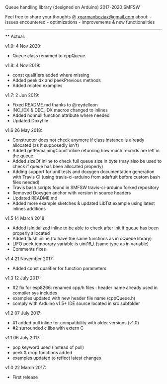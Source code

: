 Queue handling library (designed on Arduino)
2017-2020 SMFSW

Feel free to share your thoughts @ xgarmanboziax@gmail.com about:
	- issues encountered
	- optimizations
	- improvements & new functionalities

------------

** Actual:

v1.9:	4 Nov 2020:
- Queue class renamed to cppQueue

v1.8:	4 Nov 2019:
- const qualifiers added where missing
- Added peekIdx and peekPrevious methods
- Added related examples

v1.7:	2 Jun 2019:
- Fixed README.md thanks to @reydelleon
- INC_IDX & DEC_IDX macros changed to inlines
- Added nonnull function attribute where needed
- Updated Doxyfile

v1.6	26 May 2018:
- Constructor does not check anymore if class instance is already allocated (as it supposedly isn't)
- Added getRemainingCount inline returning how much records are left in the queue
- Added sizeOf inline to check full queue size in byte (may also be used to check if queue has been allocated properly)
- Adding support for unit tests and doxygen documentation generation with Travis CI (using travis-ci-arduino from adafruit before custom bash files needed)
- Travis bash scripts found in SMFSW travis-ci-arduino forked repository
- Removed Doxygen anchor with version in source headers
- Updated README.md
- Added more example sketches & updated LibTst example using latest inlines additions

v1.5	14 March 2018:
- Added isInitialized inline to be able to check after init if queue has been properly allocated
- Added flush inline (to have the same functions as in cQueue library)
- LIFO peek temporary variable is uint16_t (same type as in variable)
- Comments fixes

v1.4	21 November 2017:
- Added const qualifier for function parameters

v1.3	12 July 2017:
- #2 fix for esp8266: renamed cpp/h files : header name already used in compiler sys includes
- examples updated with new header file name (cppQueue.h)
- comply with Arduino v1.5+ IDE source located in src subfolder

v1.2	07 July 2017:
- #1 added pull inline for compatibility with older versions (v1.0)
- #2 surrounded c libs with extern C

v1.1	06 July 2017:
- pop keyword used (instead of pull)
- peek & drop functions added
- examples updated to reflect latest changes

v1.0	22 March 2017:
- First release
